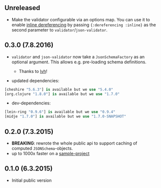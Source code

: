 ## Unreleased

- Make the validator configurable via an options map. You can use it to enable [inline dereferencing][inline-deref] by passing `{:dereferencing :inline}` as the second parameter to `validator`/`json-validator`.

[inline-deref]: (http://json-schema.org/latest/json-schema-core.html#anchor30).

## 0.3.0 (7.8.2016)

- `validator` and `json-validator` now take a `JsonSchemaFactory` as an optional argument. This allows e.g. pre-loading schema definitions.
   - Thanks to [lvh](https://github.com/lvh)!

- updated dependencies:

```clojure
[cheshire "5.6.3"] is available but we use "5.4.0"
[org.clojure "1.8.0"] is available but we use "1.7.0"
```

- dev-dependencies:

```clojure
[lein-ring "0.9.6"] is available but we use "0.9.4"
[midje "1.7.0"] is available but we use "1.7.0-SNAPSHOT"
```

## 0.2.0 (7.3.2015)

- **BREAKING**: rewrote the whole public api to support caching of computed `JSONSchema`-objects.
- up to 1000x faster on a [sample-project](https://github.com/metosin/ring-swagger/blob/master/test/ring/swagger/validator.clj)

## 0.1.0 (6.3.2015)

- Initial public version

